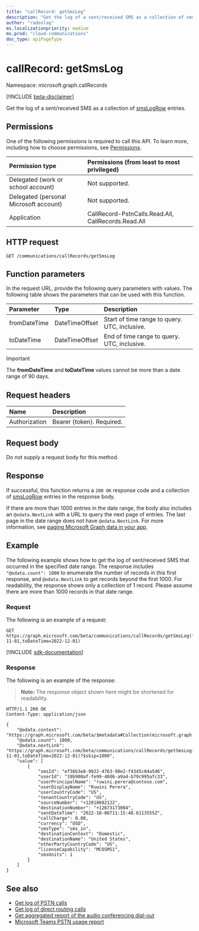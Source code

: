 ```yaml
---
title: "callRecord: getSmsLog"
description: "Get the log of a sent/received SMS as a collection of smsLogRow entries."
author: "radoslag"
ms.localizationpriority: medium
ms.prod: "cloud-communications"
doc_type: apiPageType
---
```


# callRecord: getSmsLog

Namespace: microsoft.graph.callRecords

[!INCLUDE [beta-disclaimer](../../includes/beta-disclaimer.md)]

Get the log of a sent/received SMS as a collection of [smsLogRow](../resources/callrecords-smslogrow.md) entries.

## Permissions

One of the following permissions is required to call this API. To learn more, including how to choose permissions, see [Permissions](/graph/permissions-reference).

|Permission type|Permissions (from least to most privileged)|
|:---|:---|
|Delegated (work or school account)| Not supported. |
|Delegated (personal Microsoft account)| Not supported. |
|Application| CallRecord-PstnCalls.Read.All, CallRecords.Read.All |

## HTTP request

<!-- {
  "blockType": "ignored"
}
-->
``` http
GET /communications/callRecords/getSmsLog
```

## Function parameters

In the request URL, provide the following query parameters with values.
The following table shows the parameters that can be used with this function.

|Parameter|Type|Description|
|:---|:---|:---|
|fromDateTime|DateTimeOffset|Start of time range to query. UTC, inclusive.|
|toDateTime|DateTimeOffset|End of time range to query. UTC, inclusive.|

> [!IMPORTANT]
> The **fromDateTime** and **toDateTime** values cannot be more than a date range of 90 days.

## Request headers

|Name|Description|
|:---|:---|
|Authorization|Bearer {token}. Required.|

## Request body

Do not supply a request body for this method.

## Response

If successful, this function returns a `200 OK` response code and a collection of [smsLogRow](../resources/callrecords-smslogrow.md) entries in the response body.
  
If there are more than 1000 entries in the date range, the body also includes an `@odata.NextLink` with a URL to query the next page of entries. The last page in the date range does not have `@odata.NextLink`. For more information, see [paging Microsoft Graph data in your app](/graph/paging).

## Example

The following example shows how to get the log of sent/received SMS that occurred in the specified date range. The response includes `"@odata.count": 1000` to enumerate the number of records in this first response, and `@odata.NextLink` to get records beyond the first 1000. For readability, the response shows only a collection of 1 record. Please assume there are more than 1000 records in that date range.

### Request

The following is an example of a request:
<!-- {
  "blockType": "request",
  "name": "callrecordthis.getsmslog"
}
-->
``` http
GET https://graph.microsoft.com/beta/communications/callRecords/getSmsLog(fromDateTime=2022-11-01,toDateTime=2022-12-01)
```

[!INCLUDE [sdk-documentation](../includes/snippets/snippets-sdk-documentation-link.md)]

### Response

The following is an example of the response:
>**Note:** The response object shown here might be shortened for readability.
<!-- {
  "blockType": "response",
  "truncated": true,
  "@odata.type": "Collection(microsoft.graph.callRecords.smsLogRow)"
}
-->
``` http
HTTP/1.1 200 OK
Content-Type: application/json

{
    "@odata.context": "https://graph.microsoft.com/beta/$metadata#Collection(microsoft.graph.callRecords.smsLogRow)",
    "@odata.count": 1000,
    "@odata.nextLink": "https://graph.microsoft.com/beta/communications/callRecords/getSmsLog(fromDateTime=2022-11-01,toDateTime=2022-12-01)?$skip=1000",
    "value": [
        {
            "smsId": "ef36b3e8-9922-4763-90e2-f4345c04a5d6",
            "userId": "19b900af-fe99-48d6-a9a4-b79c995afc33",
            "userPrincipalName": "ruwini.perera@contoso.com",
            "userDisplayName": "Ruwini Perera",
            "userCountryCode": "US",
            "tenantCountryCode": "US",
            "sourceNumber": "+12818602122",
            "destinationNumber": "+12673173004",
            "sentDateTime": "2022-10-06T11:15:48.6113555Z",
            "callCharge": 0.00,
            "currency": "USD",
            "smsType": "sms_in",
            "destinationContext": "Domestic",
            "destinationName": "United States",
            "otherPartyCountryCode": "US",
            "licenseCapability": "MCOSMS1",
            "smsUnits": 1
        }
    ]
}
```

## See also

* [Get log of PSTN calls](callrecords-callrecord-getpstncalls.md)
* [Get log of direct routing calls](callrecords-callrecord-getdirectroutingcalls.md)
* [Get aggregated report of the audio conferencing dial-out](callrecords-callrecord-getpstnonlinemeetingdialoutreport.md)
* [Microsoft Teams PSTN usage report](/microsoftteams/teams-analytics-and-reports/pstn-usage-report)
